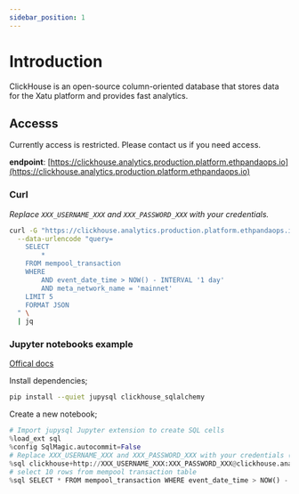 ```yaml
---
sidebar_position: 1
---
```


# Introduction

ClickHouse is an open-source column-oriented database that stores data for the Xatu platform and provides fast analytics.

## Accesss

Currently access is restricted. Please contact us if you need access.

**endpoint**: [https://clickhouse.analytics.production.platform.ethpandaops.io](https://clickhouse.analytics.production.platform.ethpandaops.io)

### Curl

*Replace `XXX_USERNAME_XXX` and `XXX_PASSWORD_XXX` with your credentials.*

```bash
curl -G "https://clickhouse.analytics.production.platform.ethpandaops.io" -u "XXX_USERNAME_XXX:XXX_PASSWORD_XXX"  \
  --data-urlencode "query=
    SELECT
        *
    FROM mempool_transaction
    WHERE
        AND event_date_time > NOW() - INTERVAL '1 day'
        AND meta_network_name = 'mainnet'
    LIMIT 5
    FORMAT JSON
  " \
  | jq
```

### Jupyter notebooks example

[Offical docs](https://clickhouse.com/docs/en/integrations/sql-clients/jupysql)

Install dependencies;
```bash
pip install --quiet jupysql clickhouse_sqlalchemy
```

Create a new notebook;
```python
# Import jupysql Jupyter extension to create SQL cells
%load_ext sql
%config SqlMagic.autocommit=False
# Replace XXX_USERNAME_XXX and XXX_PASSWORD_XXX with your credentials (use a secret manager in jupyter if possible)
%sql clickhouse+http://XXX_USERNAME_XXX:XXX_PASSWORD_XXX@clickhouse.analytics.production.platform.ethpandaops.io:443/default?protocol=https
# select 10 rows from mempool transaction table
%sql SELECT * FROM mempool_transaction WHERE event_date_time > NOW() - INTERVAL '1 HOUR' LIMIT 10;
```

